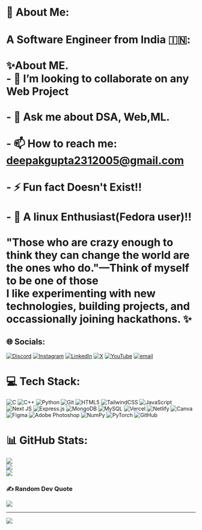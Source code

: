 # 💫 About Me:
# A Software Engineer from India 🇮🇳:<br><br>✨About ME.<br>- 👯 I’m looking to collaborate on any Web Project<br><br>- 💬 Ask me about DSA, Web,ML.<br><br>- 📫 How to reach me: **deepakgupta2312005@gmail.com**<br><br>- ⚡ Fun fact **Doesn't Exist!!**<br><br>- 🐧 A linux Enthusiast(Fedora user)!!<br><br>"Those who are crazy enough to think they can change the world are the ones who do."—Think of myself to be one of those<br>I like experimenting with new technologies, building projects, and occassionally joining hackathons. ✨


## 🌐 Socials:
[![Discord](https://img.shields.io/badge/Discord-%237289DA.svg?logo=discord&logoColor=white)](https://discord.gg/deepakgupta0201) [![Instagram](https://img.shields.io/badge/Instagram-%23E4405F.svg?logo=Instagram&logoColor=white)](https://instagram.com/deepakguptabca) [![LinkedIn](https://img.shields.io/badge/LinkedIn-%230077B5.svg?logo=linkedin&logoColor=white)](https://linkedin.com/in/deepakguptabca) [![X](https://img.shields.io/badge/X-black.svg?logo=X&logoColor=white)](https://x.com/Deep_Byte) [![YouTube](https://img.shields.io/badge/YouTube-%23FF0000.svg?logo=YouTube&logoColor=white)](https://youtube.com/@deepakguptabca) [![email](https://img.shields.io/badge/Email-D14836?logo=gmail&logoColor=white)](mailto:deepakgupta2312005@gmail.com) 

# 💻 Tech Stack:
![C](https://img.shields.io/badge/c-%2300599C.svg?style=for-the-badge&logo=c&logoColor=white) ![C++](https://img.shields.io/badge/c++-%2300599C.svg?style=for-the-badge&logo=c%2B%2B&logoColor=white) ![Python](https://img.shields.io/badge/python-3670A0?style=for-the-badge&logo=python&logoColor=ffdd54) ![Git](https://img.shields.io/badge/git-%23F05033.svg?style=for-the-badge&logo=git&logoColor=white) ![HTML5](https://img.shields.io/badge/html5-%23E34F26.svg?style=for-the-badge&logo=html5&logoColor=white) ![TailwindCSS](https://img.shields.io/badge/tailwindcss-%2338B2AC.svg?style=for-the-badge&logo=tailwind-css&logoColor=white) ![JavaScript](https://img.shields.io/badge/javascript-%23323330.svg?style=for-the-badge&logo=javascript&logoColor=%23F7DF1E) ![Next JS](https://img.shields.io/badge/Next-black?style=for-the-badge&logo=next.js&logoColor=white) ![Express.js](https://img.shields.io/badge/express.js-%23404d59.svg?style=for-the-badge&logo=express&logoColor=%2361DAFB) ![MongoDB](https://img.shields.io/badge/MongoDB-%234ea94b.svg?style=for-the-badge&logo=mongodb&logoColor=white) ![MySQL](https://img.shields.io/badge/mysql-4479A1.svg?style=for-the-badge&logo=mysql&logoColor=white) ![Vercel](https://img.shields.io/badge/vercel-%23000000.svg?style=for-the-badge&logo=vercel&logoColor=white) ![Netlify](https://img.shields.io/badge/netlify-%23000000.svg?style=for-the-badge&logo=netlify&logoColor=#00C7B7) ![Canva](https://img.shields.io/badge/Canva-%2300C4CC.svg?style=for-the-badge&logo=Canva&logoColor=white) ![Figma](https://img.shields.io/badge/figma-%23F24E1E.svg?style=for-the-badge&logo=figma&logoColor=white) ![Adobe Photoshop](https://img.shields.io/badge/adobe%20photoshop-%2331A8FF.svg?style=for-the-badge&logo=adobe%20photoshop&logoColor=white) ![NumPy](https://img.shields.io/badge/numpy-%23013243.svg?style=for-the-badge&logo=numpy&logoColor=white) ![PyTorch](https://img.shields.io/badge/PyTorch-%23EE4C2C.svg?style=for-the-badge&logo=PyTorch&logoColor=white) ![GitHub](https://img.shields.io/badge/github-%23121011.svg?style=for-the-badge&logo=github&logoColor=white)
# 📊 GitHub Stats:
![](https://github-readme-stats.vercel.app/api?username=deepakguptabca&theme=blueberry&hide_border=false&include_all_commits=false&count_private=false)<br/>
![](https://nirzak-streak-stats.vercel.app/?user=deepakguptabca&theme=blueberry&hide_border=false)<br/>
![](https://github-readme-stats.vercel.app/api/top-langs/?username=deepakguptabca&theme=blueberry&hide_border=false&include_all_commits=false&count_private=false&layout=compact)

### ✍️ Random Dev Quote
![](https://quotes-github-readme.vercel.app/api?type=horizontal&theme=dark)

---
[![](https://visitcount.itsvg.in/api?id=deepakguptabca&icon=10&color=13)](https://visitcount.itsvg.in)

<!-- Proudly created with GPRM ( https://gprm.itsvg.in ) -->
